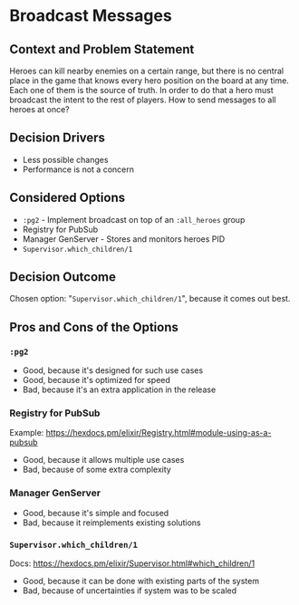 # Broadcast Messages

## Context and Problem Statement

Heroes can kill nearby enemies on a certain range, but there is no central place in the game that knows every hero position on the board at any time. Each one of them is the source of truth.
In order to do that a hero must broadcast the intent to the rest of players.
How to send messages to all heroes at once?

## Decision Drivers

* Less possible changes
* Performance is not a concern

## Considered Options

* `:pg2` - Implement broadcast on top of an `:all_heroes` group
* Registry for PubSub
* Manager GenServer - Stores and monitors heroes PID
* `Supervisor.which_children/1`

## Decision Outcome

Chosen option: "`Supervisor.which_children/1`", because it comes out best.

## Pros and Cons of the Options

### `:pg2`

* Good, because it's designed for such use cases
* Good, because it's optimized for speed
* Bad, because it's an extra application in the release

### Registry for PubSub

Example: https://hexdocs.pm/elixir/Registry.html#module-using-as-a-pubsub

* Good, because it allows multiple use cases
* Bad, because of some extra complexity

### Manager GenServer

* Good, because it's simple and focused
* Bad, because it reimplements existing solutions

### `Supervisor.which_children/1`

Docs: https://hexdocs.pm/elixir/Supervisor.html#which_children/1

* Good, because it can be done with existing parts of the system
* Bad, because of uncertainties if system was to be scaled
